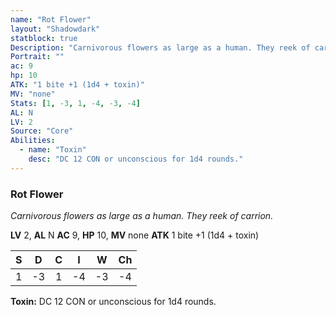 ```yaml
---
name: "Rot Flower"
layout: "Shadowdark"
statblock: true
Description: "Carnivorous flowers as large as a human. They reek of carrion."
Portrait: ""
ac: 9
hp: 10
ATK: "1 bite +1 (1d4 + toxin)"
MV: "none"
Stats: [1, -3, 1, -4, -3, -4]
AL: N
LV: 2
Source: "Core"
Abilities:
  - name: "Toxin"
    desc: "DC 12 CON or unconscious for 1d4 rounds."
---
```


### Rot Flower

_Carnivorous flowers as large as a human. They reek of carrion._

**LV** 2, **AL** N
**AC** 9, **HP** 10, **MV** none
**ATK** 1 bite +1 (1d4 + toxin)

|  S  |  D  |  C  |  I  |  W  |  Ch  |
|:---:|:---:|:---:|:---:|:---:|:----:|
| 1 | -3 | 1 | -4 | -3 | -4 |

**Toxin:** DC 12 CON or unconscious for 1d4 rounds.

